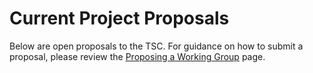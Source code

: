# Current Project Proposals

Below are open proposals to the TSC. For guidance on how to submit a proposal, please review the [Proposing a Working Group](develop/proposing_a_project) page.
